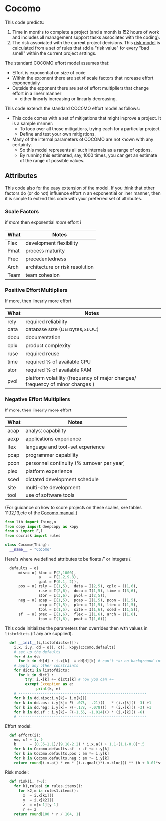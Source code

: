 # Cocomo
This code predicts:

1. Time in months to complete a project (and a month is 152 hours of
work and includes all management support tasks associated with the coding).
2. The risk associated with the current project decisions.
   This [risk model](cocrisk) is calculated from a set of rules that add a "risk value" for
every "bad smell" within the current project settings.

The standard COCOMO effort model assumes that:
-  Effort is exponential on size of code
- Within the exponent there are set of scale factors that increase effort exponentially
- Outside the exponent there are set of effort multipliers that change effort in a linear manner
  - either linearly increasing  or linearly decreasing.

This code extends the standard COCOMO effort model as follows:
- This code comes with a set of mitigations that might improve a project.
  It is a sample manner:
  - To loop over all those mitigations, trying each for a particular project. 
  - Define and test your own mitigations.
- Many of the internal parameters of COCOMO are not known with any certainty.
  -  So this model represents all such internals as a range of options.
  - By running this estimated, say, 1000 times, you can get an estimate of the range of possible values.

## Attributes

This code also for the easy extension of the model.  If you think
that other factors do (or do not) influence effort in an exponential
or liner manner, then it is simple to extend this code with your
preferred set of attributes.

### Scale Factors
if _more_ then exponential _more_ effort i

|What| Notes|
|----|------|
| Flex | development flexibility|
|Pmat| process maturity |
|Prec| precedentedness|
|Arch| architecture or risk resolution |
|Team|team cohesion|

### Positive Effort Multipliers
If more, then linearly more effort 

|What| Notes|
|----|------|
|rely| required reliability |
|data| database size (DB bytes/SLOC) |
|docu| documentation|
|cplx | product complexity|
|ruse |required reuse|
|time |required % of available CPU
|stor| required % of available RAM
|pvol| platform volatility (frequency of major changes/ frequency of minor changes )|


### Negative Effort Multipliers
If more, then linearly more effort 


|What| Notes|
|----|------|
|acap|analyst capability|
|aexp|applications experience |
|ltex| language and tool-set experience |
|pcap |programmer capability|
|pcon| personnel continuity (% turnover per year) |
|plex| platform experience|
|sced| dictated development schedule|
|site| multi-site development|
|tool| use of software tools|

(For guidance on how to score projects on these scales, see tables 11,12,13,etc
of the [Cocomo manual](http://sunset.usc.edu/csse/affiliate/private/COCOMOII_2000/COCOMOII-040600/modelman.pdf).)

```py
from lib import Thing,o
from copy import deepcopy as kopy
from x import F,I
from cocrisk import rules

class Cocomo(Thing):
  __name__ = "Cocomo"

```
Here's where we defined attributes to be floats _F_ or integers _I_.
```py
  defaults = o(
      misc= o( kloc = F(2,1000),
               a    = F(2.2,9.8),
               goal = F(0.1, 2)),
      pos = o( rely = I(1,5),  data = I(2,5), cplx = I(1,6),
               ruse = I(2,6),  docu = I(1,5), time = I(3,6),
               stor = I(3,6),  pvol = I(2,5)),
      neg = o( acap = I(1,5),  pcap = I(1,5), pcon = I(1,5),
               aexp = I(1,5),  plex = I(1,5), ltex = I(1,5),
               tool = I(1,5),  site = I(1,6), sced = I(1,5)),
      sf  = o( prec = I(1,6),  flex = I(1,6), arch = I(1,6),
               team = I(1,6),  pmat = I(1,6)))
```
This code initializes the parameters then overrides then with values
in `listofdicts` (if any are supplied).

```py
  def __init__(i,listofdicts=[]):
    i.x, i.y, dd = o(), o(), kopy(Cocomo.defaults)
    # set up the defaults
    for d in dd:
      for k in dd[d] : i.x[k]  = dd[d][k] # can't +=: no background info
    # apply any other constraints
    for dict1 in listofdicts:
      for k in dict1 :
         try: i.x[k] += dict1[k] # now you can +=
         except Exception as e:
              print(k, e)
    # ----------------------------------------------------------
    for k in dd.misc:i.y[k]= i.x[k]()
    for k in dd.pos: i.y[k]= F( .073,  .21)()   * (i.x[k]() -3) +1
    for k in dd.neg: i.y[k]= F(-.178, -.078)()  * (i.x[k]() -3) +1
    for k in dd.sf : i.y[k]= F(-1.56, -1.014)() * (i.x[k]() -6)
    # ----------------------------------------------------------
```
Effort model:
```py
  def effort(i):
    em, sf = 1, 0
    b      = (0.85-1.1)/(9.18-2.2) * i.x.a() + 1.1+(1.1-0.8)*.5
    for k in Cocomo.defaults.sf  : sf += i.y[k]
    for k in Cocomo.defaults.pos : em *= i.y[k]
    for k in Cocomo.defaults.neg : em *= i.y[k]
    return round(i.x.a() * em * (i.x.goal()*i.x.kloc()) ** (b + 0.01*sf), 1)
```
Risk model:
```py
  def risk(i, r=0):
    for k1,rules1 in rules.items():
      for k2,m in rules1.items():
        x  = i.x[k1]()
        y  = i.x[k2]()
        z  = m[x-1][y-1]
        r += z
    return round(100 * r / 104, 1)
```
